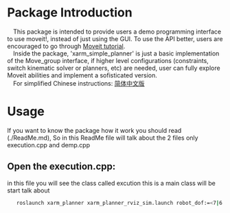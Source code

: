 # Package Introduction
&ensp;&ensp;This package is intended to provide users a demo programming interface to use moveit!, instead of just using the GUI. To use the API better, users are encouraged to go through [Moveit tutorial](http://docs.ros.org/kinetic/api/moveit_tutorials/html/).  
&ensp;&ensp;Inside the package, 'xarm_simple_planner' is just a basic implementation of the Move_group interface, if higher level configurations (constraints, switch kinematic solver or planners, etc) are needed, user can fully explore Moveit abilities and implement a sofisticated version.  
&ensp;&ensp;For simplified Chinese instructions: [简体中文版](./ReadMe_cn.md)   

# Usage
If you want to know the package how it work you should read (./ReadMe.md), So in this ReadMe file will talk about the 2 files only execution.cpp and demp.cpp

## Open the execution.cpp:
in this file you will see the class called excution this is a main class will be start talk about 
```bash
   roslaunch xarm_planner xarm_planner_rviz_sim.launch robot_dof:=<7|6|5> add_gripper:=<true|false> add_vacuum_gripper:=<true|false>
```
